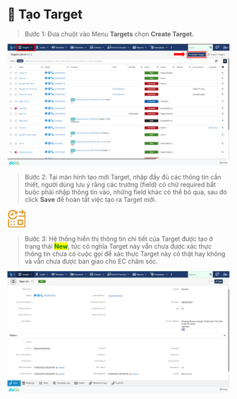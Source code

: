 # 🎯 Tạo Target

> Bước 1: Đưa chuột vào Menu **Targets** chọn **Create Target.**

![](<../../.gitbook/assets/image (118).png>)

> Bước 2: Tại màn hình tạo mới Target, nhập đầy đủ các thông tin cần thiết, người dùng lưu ý rằng các trường (field) có chữ required bắt buộc phải nhập thông tin vào, những field khác có thể bỏ qua, sau đó click **Save** để hoàn tất việc tạo ra Target mới.

![](<../../.gitbook/assets/image (107).png>)

> Bước 3: Hệ thống hiển thị thông tin chi tiết của Target được tạo ở trạng thái <mark style="color:green;">**New**</mark>, tức có nghĩa Target này vẫn chưa được xác thực thông tin chưa có cuộc gọi để xác thực Target này có thật hay không và vẫn chưa được bàn giao cho EC chăm sóc.

![](<../../.gitbook/assets/image (119).png>)


